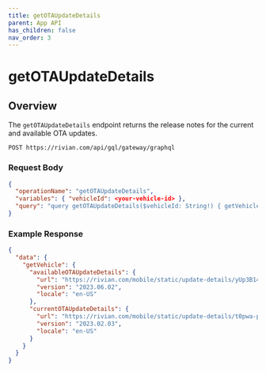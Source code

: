 ```yaml
---
title: getOTAUpdateDetails
parent: App API
has_children: false
nav_order: 3
---
```


# getOTAUpdateDetails

## Overview

The `getOTAUpdateDetails` endpoint returns the release notes for the current and available OTA updates.

`POST https://rivian.com/api/gql/gateway/graphql`

### Request Body

```json
{
  "operationName": "getOTAUpdateDetails",
  "variables": { "vehicleId": <your-vehicle-id> },
  "query": "query getOTAUpdateDetails($vehicleId: String!) { getVehicle(id: $vehicleId) { availableOTAUpdateDetails { url version locale } currentOTAUpdateDetails { url version locale } } }"
}
```

### Example Response

```json
{
  "data": {
    "getVehicle": {
      "availableOTAUpdateDetails": {
        "url": "https://rivian.com/mobile/static/update-details/yUp3B144cthczZ6Y.pdf",
        "version": "2023.06.02",
        "locale": "en-US"
      },
      "currentOTAUpdateDetails": {
        "url": "https://rivian.com/mobile/static/update-details/t0pwa-pJkP0aGkmj.pdf",
        "version": "2023.02.03",
        "locale": "en-US"
      }
    }
  }
}
```
